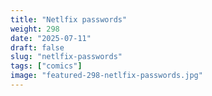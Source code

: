 ```yaml
---
title: "Netlfix passwords"
weight: 298
date: "2025-07-11"
draft: false
slug: "netlfix-passwords"
tags: ["comics"]
image: "featured-298-netlfix-passwords.jpg"
---
```

